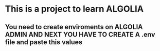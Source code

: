 # This is a project to learn ALGOLIA

## You need to create enviroments on ALGOLIA ADMIN AND NEXT YOU HAVE TO CREATE A .env file and paste this values
